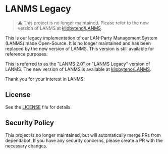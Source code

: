 # LANMS Legacy

> :warning: This project is no longer maintained. Please refer to the new version of LANMS at [kilobyteno/LANMS](https://github.com/kilobyteno/LANMS).


This is our legacy implementation of our LAN-Party Management System (LANMS) made Open-Source. It is no longer maintained and has been replaced by the new version of LANMS. This version is still available for reference purposes.

This is referred to as the "LANMS 2.0" or "LANMS Legacy" version of LANMS. The new version of LANMS is available at [kilobyteno/LANMS](https://github.com/kilobyteno/LANMS).

Thank you for your interest in LANMS!

## License

See the [LICENSE](LICENSE) file for details.

## Security Policy

This project is no longer maintained, but will automatically merge PRs from dependabot. If you have any security concerns, please create a PR with the necessary changes.
